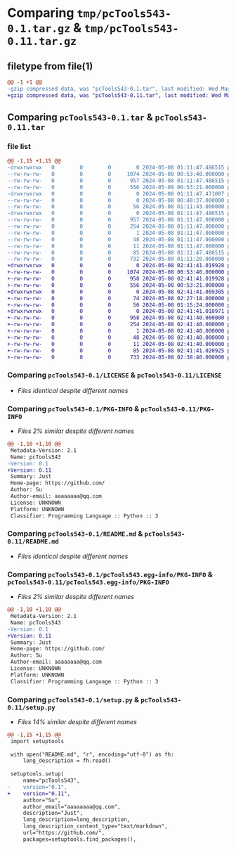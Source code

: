 # Comparing `tmp/pcTools543-0.1.tar.gz` & `tmp/pcTools543-0.11.tar.gz`

## filetype from file(1)

```diff
@@ -1 +1 @@
-gzip compressed data, was "pcTools543-0.1.tar", last modified: Wed May  8 01:11:47 2024, max compression
+gzip compressed data, was "pcTools543-0.11.tar", last modified: Wed May  8 02:41:41 2024, max compression
```

## Comparing `pcTools543-0.1.tar` & `pcTools543-0.11.tar`

### file list

```diff
@@ -1,15 +1,15 @@
-drwxrwxrwx   0        0        0        0 2024-05-08 01:11:47.486515 pcTools543-0.1/
--rw-rw-rw-   0        0        0     1074 2024-05-08 00:53:40.000000 pcTools543-0.1/LICENSE
--rw-rw-rw-   0        0        0      957 2024-05-08 01:11:47.486515 pcTools543-0.1/PKG-INFO
--rw-rw-rw-   0        0        0      556 2024-05-08 00:53:21.000000 pcTools543-0.1/README.md
-drwxrwxrwx   0        0        0        0 2024-05-08 01:11:47.471007 pcTools543-0.1/pcTools543/
--rw-rw-rw-   0        0        0        0 2024-05-08 00:48:37.000000 pcTools543-0.1/pcTools543/__init__.py
--rw-rw-rw-   0        0        0       56 2024-05-08 01:11:43.000000 pcTools543-0.1/pcTools543/pcTools.py
-drwxrwxrwx   0        0        0        0 2024-05-08 01:11:47.486515 pcTools543-0.1/pcTools543.egg-info/
--rw-rw-rw-   0        0        0      957 2024-05-08 01:11:47.000000 pcTools543-0.1/pcTools543.egg-info/PKG-INFO
--rw-rw-rw-   0        0        0      254 2024-05-08 01:11:47.000000 pcTools543-0.1/pcTools543.egg-info/SOURCES.txt
--rw-rw-rw-   0        0        0        1 2024-05-08 01:11:47.000000 pcTools543-0.1/pcTools543.egg-info/dependency_links.txt
--rw-rw-rw-   0        0        0       48 2024-05-08 01:11:47.000000 pcTools543-0.1/pcTools543.egg-info/entry_points.txt
--rw-rw-rw-   0        0        0       11 2024-05-08 01:11:47.000000 pcTools543-0.1/pcTools543.egg-info/top_level.txt
--rw-rw-rw-   0        0        0       85 2024-05-08 01:11:47.486515 pcTools543-0.1/setup.cfg
--rw-rw-rw-   0        0        0      732 2024-05-08 01:11:20.000000 pcTools543-0.1/setup.py
+drwxrwxrwx   0        0        0        0 2024-05-08 02:41:41.019928 pcTools543-0.11/
+-rw-rw-rw-   0        0        0     1074 2024-05-08 00:53:40.000000 pcTools543-0.11/LICENSE
+-rw-rw-rw-   0        0        0      958 2024-05-08 02:41:41.019928 pcTools543-0.11/PKG-INFO
+-rw-rw-rw-   0        0        0      556 2024-05-08 00:53:21.000000 pcTools543-0.11/README.md
+drwxrwxrwx   0        0        0        0 2024-05-08 02:41:41.009305 pcTools543-0.11/pcTools543/
+-rw-rw-rw-   0        0        0       74 2024-05-08 02:27:18.000000 pcTools543-0.11/pcTools543/__init__.py
+-rw-rw-rw-   0        0        0       56 2024-05-08 01:15:24.000000 pcTools543-0.11/pcTools543/pcTools.py
+drwxrwxrwx   0        0        0        0 2024-05-08 02:41:41.018971 pcTools543-0.11/pcTools543.egg-info/
+-rw-rw-rw-   0        0        0      958 2024-05-08 02:41:40.000000 pcTools543-0.11/pcTools543.egg-info/PKG-INFO
+-rw-rw-rw-   0        0        0      254 2024-05-08 02:41:40.000000 pcTools543-0.11/pcTools543.egg-info/SOURCES.txt
+-rw-rw-rw-   0        0        0        1 2024-05-08 02:41:40.000000 pcTools543-0.11/pcTools543.egg-info/dependency_links.txt
+-rw-rw-rw-   0        0        0       48 2024-05-08 02:41:40.000000 pcTools543-0.11/pcTools543.egg-info/entry_points.txt
+-rw-rw-rw-   0        0        0       11 2024-05-08 02:41:40.000000 pcTools543-0.11/pcTools543.egg-info/top_level.txt
+-rw-rw-rw-   0        0        0       85 2024-05-08 02:41:41.020925 pcTools543-0.11/setup.cfg
+-rw-rw-rw-   0        0        0      733 2024-05-08 02:38:40.000000 pcTools543-0.11/setup.py
```

### Comparing `pcTools543-0.1/LICENSE` & `pcTools543-0.11/LICENSE`

 * *Files identical despite different names*

### Comparing `pcTools543-0.1/PKG-INFO` & `pcTools543-0.11/PKG-INFO`

 * *Files 2% similar despite different names*

```diff
@@ -1,10 +1,10 @@
 Metadata-Version: 2.1
 Name: pcTools543
-Version: 0.1
+Version: 0.11
 Summary: Just
 Home-page: https://github.com/
 Author: Su
 Author-email: aaaaaaaa@qq.com
 License: UNKNOWN
 Platform: UNKNOWN
 Classifier: Programming Language :: Python :: 3
```

### Comparing `pcTools543-0.1/README.md` & `pcTools543-0.11/README.md`

 * *Files identical despite different names*

### Comparing `pcTools543-0.1/pcTools543.egg-info/PKG-INFO` & `pcTools543-0.11/pcTools543.egg-info/PKG-INFO`

 * *Files 2% similar despite different names*

```diff
@@ -1,10 +1,10 @@
 Metadata-Version: 2.1
 Name: pcTools543
-Version: 0.1
+Version: 0.11
 Summary: Just
 Home-page: https://github.com/
 Author: Su
 Author-email: aaaaaaaa@qq.com
 License: UNKNOWN
 Platform: UNKNOWN
 Classifier: Programming Language :: Python :: 3
```

### Comparing `pcTools543-0.1/setup.py` & `pcTools543-0.11/setup.py`

 * *Files 14% similar despite different names*

```diff
@@ -1,15 +1,15 @@
 import setuptools
 
 with open("README.md", "r", encoding="utf-8") as fh:
     long_description = fh.read()
 
 setuptools.setup(
     name="pcTools543",
-    version="0.1",
+    version="0.11",
     author="Su",
     author_email="aaaaaaaa@qq.com",
     description="Just",
     long_description=long_description,
     long_description_content_type="text/markdown",
     url="https://github.com/",
     packages=setuptools.find_packages(),
```

